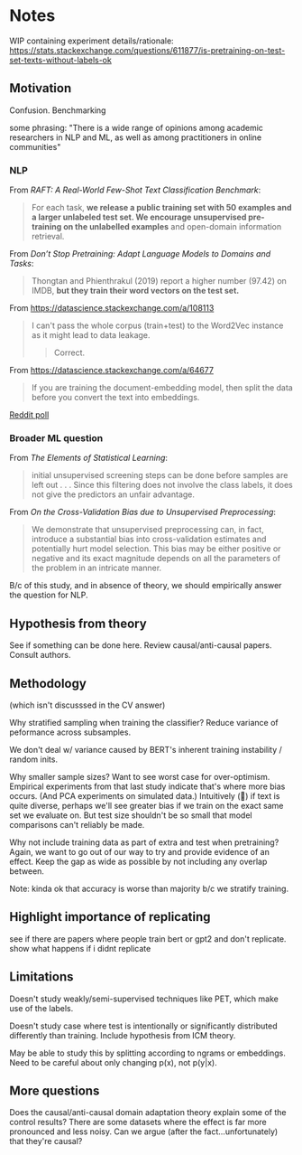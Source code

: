 # Notes

WIP containing experiment details/rationale:
https://stats.stackexchange.com/questions/611877/is-pretraining-on-test-set-texts-without-labels-ok


## Motivation

Confusion. Benchmarking

some phrasing: "There is a wide range of opinions among academic researchers in NLP and
ML, as well as among practitioners in online communities"


### NLP

From *RAFT: A Real-World Few-Shot Text Classification Benchmark*:

> For each task, **we release a public training set with 50 examples and a larger
> unlabeled test set. We encourage unsupervised pre-training on the unlabelled
> examples** and open-domain information retrieval.


From *Don’t Stop Pretraining: Adapt Language Models to Domains and Tasks*:

> Thongtan and Phienthrakul (2019) report a higher number (97.42) on IMDB, **but they
train their word vectors on the test set.**

From https://datascience.stackexchange.com/a/108113

> I can't pass the whole corpus (train+test) to the Word2Vec instance as it might lead
> to data leakage.
>> Correct.

From https://datascience.stackexchange.com/a/64677

> If you are training the document-embedding model, then split the data before you
> convert the text into embeddings.

[Reddit
poll](https://www.reddit.com/r/MachineLearning/comments/18ghcqg/d_i_pretrained_an_lm_on_texts_from_the_test_set/)


### Broader ML question

From *The Elements of Statistical Learning*:

> initial unsupervised screening steps can be done before samples are left out . . .
> Since this filtering does not involve the class labels, it does not give the
> predictors an unfair advantage.

From *On the Cross-Validation Bias due to Unsupervised Preprocessing*:

> We demonstrate that unsupervised preprocessing can, in fact, introduce a substantial
bias into cross-validation estimates and potentially hurt model selection. This bias may
be either positive or negative and its exact magnitude depends on all the parameters of
the problem in an intricate manner.

B/c of this study, and in absence of theory, we should empirically answer the question
for NLP.


## Hypothesis from theory

See if something can be done here. Review causal/anti-causal papers. Consult authors.


## Methodology

(which isn't discusssed in the CV answer)

Why stratified sampling when training the classifier? Reduce variance of peformance
across subsamples.

We don't deal w/ variance caused by BERT's inherent training instability / random inits.

Why smaller sample sizes? Want to see worst case for over-optimism. Empirical
experiments from that last study indicate that's where more bias occurs. (And PCA
experiments on simulated data.) Intuitively (🥴) if text is quite diverse, perhaps we'll
see greater bias if we train on the exact same set we evaluate on. But test size
shouldn't be so small that model comparisons can't reliably be made.

Why not include training data as part of extra and test when pretraining? Again, we want
to go out of our way to try and provide evidence of an effect. Keep the gap as wide as
possible by not including any overlap between.

Note: kinda ok that accuracy is worse than majority b/c we stratify training.


## Highlight importance of replicating

see if there are papers where people train bert or gpt2 and don't replicate. show what
happens if i didnt replicate


## Limitations

Doesn't study weakly/semi-supervised techniques like PET, which make use of the labels.

Doesn't study case where test is intentionally or significantly distributed differently
than training. Include hypothesis from ICM theory.

May be able to study this by splitting according to ngrams or embeddings. Need to be
careful about only changing p(x), not p(y|x).


## More questions

Does the causal/anti-causal domain adaptation theory explain some of the control
results? There are some datasets where the effect is far more pronounced and less noisy.
Can we argue (after the fact...unfortunately) that they're causal?
